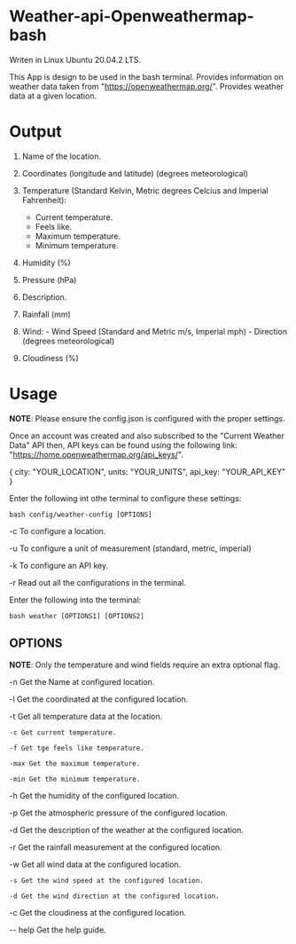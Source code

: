 # Weather-api-Openweathermap-bash

Writen in Linux Ubuntu 20.04.2 LTS.

This App is design to be used in the bash terminal. 
Provides information on weather data taken from "https://openweathermap.org/".
Provides weather data at a given location.

# Output

1. Name of the location.
2. Coordinates (longitude and latitude) (degrees meteorological)
3. Temperature (Standard Kelvin, Metric degrees Celcius and Imperial Fahrenheit):
			
	- Current temperature.
	- Feels like.
	- Maximum temperature.
	- Minimum temperature.
	
4. Humidity (%)
5. Pressure (hPa)
6. Description.
7. Rainfall (mm)
8. Wind:
			- Wind Speed (Standard and Metric m/s, Imperial mph)
			- Direction (degrees meteorological) 
9. Cloudiness (%)

# Usage

**NOTE**: Please ensure the config.json is configured with the proper settings.

Once an account was created and also subscribed to the "Current Weather Data" API then,
API keys can be found using the following link: "https://home.openweathermap.org/api_keys/".


{
	city: "YOUR_LOCATION",
	units: "YOUR_UNITS",
	api_key: "YOUR_API_KEY"
}

Enter the following int othe terminal to configure these settings:

	bash config/weather-config [OPTIONS]

-c To configure a location.

-u To configure a unit of measurement (standard, metric, imperial)

-k To configure an API key.

-r Read out all the configurations in the terminal.

Enter the following into the terminal:

	bash weather [OPTIONS1] [OPTIONS2]

## OPTIONS

**NOTE**: Only the temperature and wind fields require an extra optional flag. 

-n Get the Name at configured location.

-l Get the coordinated at the configured location.

-t Get all temperature data at the location.

	-c Get current temperature.
	
	-f Get tge feels like temperature.
	
	-max Get the maximum temperature.
	
	-min Get the minimum temperature.
	
-h Get the humidity of the configured location.

-p Get the atmospheric pressure of the configured location.

-d Get the description of the weather at the configured location.

-r Get the rainfall measurement at the configured location.

-w Get all wind data at the configured location.

	-s Get the wind speed at the configured location.
	
	-d Get the wind direction at the configured location.
	
-c Get the cloudiness at the configured location. 

-- help Get the help guide.

